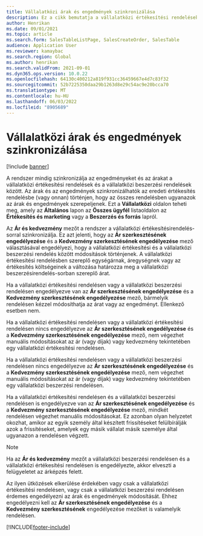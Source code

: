 ```yaml
---
title: Vállalatközi árak és engedmények szinkronizálása
description: Ez a cikk bemutatja a vállalatközi értékesítési rendelések és beszerzési rendelések árainak és engedményének szinkronizálását.
author: Henrikan
ms.date: 09/01/2021
ms.topic: article
ms.search.form: SalesTableListPage, SalesCreateOrder, SalesTable
audience: Application User
ms.reviewer: kamaybac
ms.search.region: Global
ms.author: henrikan
ms.search.validFrom: 2021-09-01
ms.dyn365.ops.version: 10.0.22
ms.openlocfilehash: 64130c400212a819f931cc36459667e4d7c83f32
ms.sourcegitcommit: 52b7225350daa29b1263d8e29c54ac9e20bcca70
ms.translationtype: MT
ms.contentlocale: hu-HU
ms.lasthandoff: 06/03/2022
ms.locfileid: "8905689"
---
```

# <a name="synchronize-intercompany-prices-and-discounts"></a>Vállalatközi árak és engedmények szinkronizálása

[!include [banner](../../includes/banner.md)]

A rendszer mindig szinkronizálja az engedményeket és az árakat a vállalatközi értékesítési rendelések és a vállalatközi beszerzési rendelések között. Az árak és az engedmények szinkronizálhatók az eredeti értékesítés rendelésbe (vagy onnan) történjen, hogy az összes rendelésben ugyanazok az árak és engedmények szerepeljenek. Ezt a **Vállalatközi** oldalon teheti meg, amely az **Általános** lapon az **Összes ügyfél** listaoldalon az **Értékesítés és marketing** vagy a **Beszerzés és forrás** lapról.

Az **Ár és kedvezmény** mezőt a rendszer a vállalatközi értékesítésirendelés-sorral szinkronizálja. Ez azt jelenti, hogy az **Ár szerkesztésének engedélyezése** és a **Kedvezmény szerkesztésének engedélyezése** mező választásával engedélyezi, hogy a vállalatközi értékesítési és a vállalatközi beszerzési rendelés között módosítások történjenek. A vállalatközi értékesítési rendelésben szereplő egységárnak, áregységnek vagy az értékesítés költségeinek a változása határozza meg a vállalatközi beszerzésirendelés-sorban szereplő árat.

Ha a vállalatközi értékesítési rendelésen vagy a vállalatközi beszerzési rendelésen engedélyezve van az **Ár szerkesztésének engedélyezése** és a **Kedvezmény szerkesztésének engedélyezése** mező, bármelyik rendelésen kézzel módosíthatja az árat vagy az engedményt. Ellenkező esetben nem.

Ha a vállalatközi értékesítési rendelésen vagy a vállalatközi értékesítési rendelésen nincs engedélyezve az **Ár szerkesztésének engedélyezése** és a **Kedvezmény szerkesztésének engedélyezése** mező, nem végezhet manuális módosításokat az ár (vagy díjak) vagy kedvezmény tekintetében egy vállalatközi értékesítési rendelésen.

Ha a vállalatközi értékesítési rendelésen vagy a vállalatközi beszerzési rendelésen nincs engedélyezve az **Ár szerkesztésének engedélyezése** és a **Kedvezmény szerkesztésének engedélyezése** mező, nem végezhet manuális módosításokat az ár (vagy díjak) vagy kedvezmény tekintetében egy vállalatközi beszerzési rendelésen.

Ha a vállalatközi értékesítési rendelésen és a vállalatközi beszerzési rendelésen is engedélyezve van az **Ár szerkesztésének engedélyezése** és a **Kedvezmény szerkesztésének engedélyezése** mező, mindkét rendelésen végezhet manuális módosításokat. Ez azonban olyan helyzetet okozhat, amikor az egyik személy által készített frissítéseket felülbírálják azok a frissítéseket, amelyek egy másik vállalat másik személye által ugyanazon a rendelésen végzett.

> [!NOTE]
> Ha az **Ár és kedvezmény** mezőt a vállalatközi beszerzési rendelésen és a vállalatközi értékesítési rendelésen is engedélyezte, akkor elveszti a felügyeletet az árképzés felett.

Az ilyen ütközések elkerülése érdekében vagy csak a vállalatközi értékesítési rendelésen, vagy csak a vállalatközi beszerzési rendelésen érdemes engedélyezni az árak és engedmények módosítását. Ehhez engedélyezni kell az **Ár szerkesztésének engedélyezése** és a **Kedvezmény szerkesztésének** engedélyezése mezőket is valamelyik rendelésen.

[!INCLUDE[footer-include](../../includes/footer-banner.md)]
